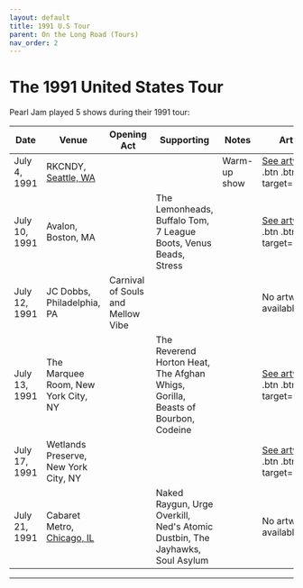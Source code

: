 ```yaml
---
layout: default
title: 1991 U.S Tour
parent: On the Long Road (Tours)
nav_order: 2
---
```


# The 1991 United States Tour

Pearl Jam played 5 shows during their 1991 tour:

| Date | Venue | Opening Act | Supporting | Notes | Artwork |
| ---- | ----- | ----------- | ---------- | ----- | ------- |
| July 4, 1991 | RKCNDY, [Seattle, WA](https://pearljamopedia.ml/docs/Notable-Mentions/Locations/Seattle-WA) | | | Warm-up show | [See artwork](https://pearljamopedia.ml/artwork/us1991/7-4.jpg){: .btn .btn-outline target="_blank"}
| July 10, 1991 | Avalon, Boston, MA | | The Lemonheads, Buffalo Tom, 7 League Boots, Venus Beads, Stress | | [See artwork](https://pearljamopedia.ml/artwork/us1991/7-10.jpg){: .btn .btn-outline target="_blank"}
| July 12, 1991 | JC Dobbs, Philadelphia, PA | Carnival of Souls and Mellow Vibe | | | No artwork available
| July 13, 1991 | The Marquee Room, New York City, NY | | The Reverend Horton Heat, The Afghan Whigs, Gorilla, Beasts of Bourbon, Codeine | | [See artwork](https://pearljamopedia.ml/artwork/us1991/7-13.jpg){: .btn .btn-outline target="_blank"}
| July 17, 1991 | Wetlands Preserve, New York City, NY | | | | [See artwork](https://pearljamopedia.ml/artwork/us1991/7-17.jpg){: .btn .btn-outline target="_blank"}
| July 21, 1991 | Cabaret Metro, [Chicago, IL](https://pearljamopedia.ml/docs/Notable-Mentions/Locations/Chicago-IL) | | Naked Raygun, Urge Overkill, Ned's Atomic Dustbin, The Jayhawks, Soul Asylum | | No artwork available

---------------------------------------------------------------------------------


